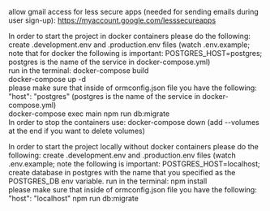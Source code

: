 allow gmail access for less secure apps (needed for sending emails during user sign-up): https://myaccount.google.com/lesssecureapps  

In order to start the project in docker containers please do the following:  
create .development.env and .production.env files (watch .env.example; note that for docker the following is important: POSTGRES_HOST=postgres; postgres is the name of the service in docker-compose.yml)  
run in the terminal: 
docker-compose build  
docker-compose up -d  
please make sure that inside of ormconfig.json file you have the following: "host": "postgres" (postgres is the name of the service in docker-compose.yml)  
docker-compose exec main npm run db:migrate  
In order to stop the containers use: docker-compose down (add --volumes at the end if you want to delete volumes)   


In order to start the project locally without docker containers please do the following:
create .development.env and .production.env files (watch .env.example; note the following is important: POSTGRES_HOST=localhost;  
create database in postgres with the name that you specified as the POSTGRES_DB env variable. 
run in the terminal:
npm install  
please make sure that inside of ormconfig.json file you have the following: "host": "localhost"
npm run db:migrate  